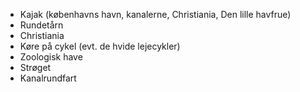- Kajak (københavns havn, kanalerne, Christiania, Den lille havfrue)
- Rundetårn
- Christiania
- Køre på cykel (evt. de hvide lejecykler)
- Zoologisk have
- Strøget
- Kanalrundfart